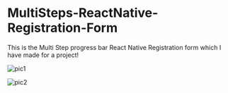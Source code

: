 # MultiSteps-ReactNative-Registration-Form
This is the Multi Step progress bar React Native Registration form which I have made for a project!

![pic1](https://user-images.githubusercontent.com/20043390/70240274-be140780-178e-11ea-8cce-f0e5da5e9753.JPG)

![pic2](https://user-images.githubusercontent.com/20043390/70240386-f6b3e100-178e-11ea-8a69-b91ffe3d0da3.JPG)
